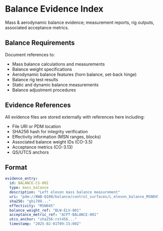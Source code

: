 # Balance Evidence Index

Mass & aerodynamic balance evidence; measurement reports, rig outputs, associated acceptance metrics.

## Balance Requirements

Document references to:
- Mass balance calculations and measurements
- Balance weight specifications
- Aerodynamic balance features (horn balance, set-back hinge)
- Balance rig test results
- Static and dynamic balance measurements
- Balance adjustment procedures

## Evidence References

All evidence files are stored externally with references here including:
- File URI or PDM location
- SHA256 hash for integrity verification
- Effectivity information (MSN ranges, blocks)
- Associated balance weight IDs (CO-3.5)
- Acceptance metrics (CO-3.13)
- QS/UTCS anchors

## Format

```yaml
evidence_entry:
  id: BALANCE-CS-001
  type: mass_balance
  description: "Left elevon mass balance measurement"
  uri: "pdm://BWB-Q100/balance/control_surfaces/L_elevon_balance_MSN045.pdf"
  sha256: "ghi789..."
  effectivity: "MSN045"
  balance_weight_ref: "BLW-ELV-001"
  acceptance_metric_ref: "ACPT-BALANCE-001"
  utcs_anchor: "sha256:rst456..."
  timestamp: "2025-02-01T09:15:00Z"
```
